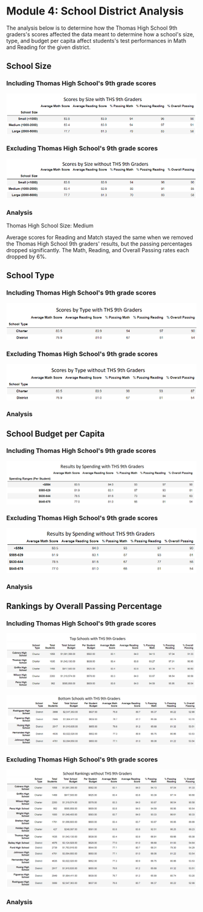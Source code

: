 # Module 4: School District Analysis
The analysis below is to determine how the Thomas High School 9th graders's scores affected the data meant to determine how a school's size, type, and budget per capita affect students's test performances in Math and Reading for the given district.

## School Size
### Including Thomas High School's 9th grade scores
![Size1](Graphics/Size/Scores%20by%20Size%20with%20THS%209th%20Graders.png)
### Excluding Thomas High School's 9th grade scores
![Size2](Graphics/Size/Scores%20by%20Size%20without%20THS%209th%20Graders.png)
### Analysis
Thomas High School Size: Medium


Average scores for Reading and Match stayed the same when we removed the Thomas High School 9th graders' results, but the passing percentages dropped significantly. The Math, Reading, and Overall Passing rates each dropped by 6%.


## School Type
### Including Thomas High School's 9th grade scores
![Type1](Graphics/Type/Scores%20by%20Type%20with%20THS%209th%20Graders.png)
### Excluding Thomas High School's 9th grade scores
![Type2](Graphics/Type/Scores%20by%20Type%20without%20THS%209th%20Graders.png)
### Analysis

## School Budget per Capita
### Including Thomas High School's 9th grade scores
![Budget1](Graphics/Spending/Spending%20with%20THS%209th.png)
### Excluding Thomas High School's 9th grade scores
![Budget2](Graphics/Spending/Spending%20without%20THS%209th.png)
### Analysis

## Rankings by Overall Passing Percentage
### Including Thomas High School's 9th grade scores
![OverallTop](Graphics/Rankings%20by%20Overall%20Passing/Top%20Schools%20with%20THS%209th%20Graders.png)

![OverallBottom](Graphics/Rankings%20by%20Overall%20Passing/Bottom%20Schools%20with%20THS%209th%20Graders.png)
### Excluding Thomas High School's 9th grade scores
![Overall2](Graphics/Rankings%20by%20Overall%20Passing/School%20Rankings%20without%20THS%209th%20Graders.png)
### Analysis
